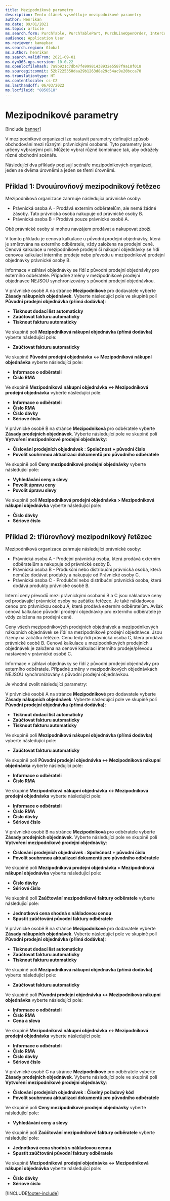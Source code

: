 ```yaml
---
title: Mezipodnikové parametry
description: Tento článek vysvětluje mezipodnikové parametry
author: Henrikan
ms.date: 09/01/2021
ms.topic: article
ms.search.form: PurchTable, PurchTablePart, PurchLineOpenOrder, InterCompanyTradingRelationSetupCustomer
audience: Application User
ms.reviewer: kamaybac
ms.search.region: Global
ms.author: henrikan
ms.search.validFrom: 2021-09-01
ms.dyn365.ops.version: 10.0.22
ms.openlocfilehash: 7a9b921c7db47fe99981438932e5587f9a18f018
ms.sourcegitcommit: 52b7225350daa29b1263d8e29c54ac9e20bcca70
ms.translationtype: HT
ms.contentlocale: cs-CZ
ms.lasthandoff: 06/03/2022
ms.locfileid: "8850518"
---
```

# <a name="intercompany-parameters"></a>Mezipodnikové parametry

[!include [banner](../../includes/banner.md)]

V mezipodnikové organizaci lze nastavit parametry definující způsob obchodování mezi různými právnickými osobami. Tyto parametry jsou určeny vybranými poli. Můžete vybrat různé kombinace tak, aby odrážely různé obchodní scénáře.

Následující dva příklady popisují scénáře mezipodnikových organizací, jeden se dvěma úrovněmi a jeden se třemi úrovněmi.

## <a name="example-1-two-level-intercompany-chain"></a>Příklad 1: Dvouúrovňový mezipodnikový řetězec

Mezipodniková organizace zahrnuje následující právnické osoby:

- Právnická osoba A - Prodává externím odběratelům, ale nemá žádné zásoby. Tato právnická osoba nakupuje od právnické osoby B.
- Právnická osoba B - Prodává pouze právnické osobě A.

Obě právnické osoby si mohou navzájem prodávat a nakupovat zboží.

V tomto příkladu je cenová kalkulace u původní prodejní objednávky, která je směrována na externího odběratele, vždy založena na prodejní ceně. Cenová kalkulace u mezipodnikové prodejní či nákupní objednávky se řídí cenovou kalkulací interního prodeje nebo převodu u mezipodnikové prodejní objednávky právnické osoby B.

Informace v záhlaví objednávky se řídí z původní prodejní objednávky pro externího odběratele. Případné změny v mezipodnikové prodejní objednávce NEJSOU synchronizovány s původní prodejní objednávkou.

V právnické osobě A na stránce **Mezipodnikové** pro dodavatele vyberte **Zásady nákupních objednávek**. Vyberte následující pole ve skupině polí **Původní prodejní objednávka (přímá dodávka)**:

- **Tisknout dodací list automaticky**
- **Zaúčtovat fakturu automaticky**
- **Tisknout fakturu automaticky**

Ve skupině polí **Mezipodniková nákupní objednávka (přímá dodávka)** vyberte následující pole:

- **Zaúčtovat fakturu automaticky**

Ve skupině **Původní prodejní objednávka <-> Mezipodniková nákupní objednávka** vyberte následující pole:

- **Informace o odběrateli**
- **Číslo RMA**

Ve skupině **Mezipodniková nákupní objednávka <-> Mezipodniková prodejní objednávka** vyberte následující pole:

- **Informace o odběrateli**
- **Číslo RMA**
- **Číslo dávky**
- **Sériové číslo**

V právnické osobě B na stránce **Mezipodniková** pro odběratele vyberte **Zásady prodejních objednávek**. Vyberte následující pole ve skupině polí **Vytvoření mezipodnikové prodejní objednávky**:

- **Číslování prodejních objednávek** : **Společnost + původní číslo**
- **Povolit souhrnnou aktualizaci dokumentů pro původního odběratele**

Ve skupině polí **Ceny mezipodnikové prodejní objednávky** vyberte následující pole:

- **Vyhledávání ceny a slevy**
- **Povolit úpravu ceny**
- **Povolit úpravu slevy**

Ve skupině polí **Mezipodniková prodejní objednávka \> Mezipodniková nákupní objednávka** vyberte následující pole:

- **Číslo dávky**
- **Sériové číslo**

## <a name="example-2-three-level-intercompany-chain"></a>Příklad 2: tříúrovňový mezipodnikový řetězec

Mezipodniková organizace zahrnuje následující právnické osoby:

- Právnická osoba A - Prodejní právnická osoba, která prodává externím odběratelům a nakupuje od právnické osoby B.
- Právnická osoba B - Produkční nebo distribuční právnická osoba, která nemůže dodávat produkty a nakupuje od Právnické osoby C.
- Právnická osoba C - Produkční nebo distribuční právnická osoba, která dodává produkty právnické osobě B.

Interní ceny převodů mezi právnickými osobami B a C jsou nákladové ceny od prodávající právnické osoby na začátku řetězce. Je také nákladovou cenou pro právnickou osobu A, která prodává externím odběratelům. Avšak cenová kalkulace původní prodejní objednávky pro externího odběratele je vždy založena na prodejní ceně.

Ceny všech mezipodnikových prodejních objednávek a mezipodnikových nákupních objednávek se řídí na mezipodnikové prodejní objednávce. Jsou řízeny na začátku řetězce. Cenu tedy řídí právnická osoba C, která prodává právnické osobě B. Cenová kalkulace u mezipodnikových prodejních objednávek je založena na cenové kalkulaci interního prodeje/převodu nastavené v právnické osobě C.

Informace v záhlaví objednávky se řídí z původní prodejní objednávky pro externího odběratele. Případné změny v mezipodnikových objednávkách NEJSOU synchronizovány s původní prodejní objednávkou.

Je vhodné zvolit následující parametry:

V právnické osobě A na stránce **Mezipodnikové** pro dodavatele vyberte **Zásady nákupních objednávek**. Vyberte následující pole ve skupině polí **Původní prodejní objednávka (přímá dodávka)**:

- **Tisknout dodací list automaticky**
- **Zaúčtovat fakturu automaticky**
- **Tisknout fakturu automaticky**

Ve skupině polí **Mezipodniková nákupní objednávka (přímá dodávka)** vyberte následující pole:

- **Zaúčtovat fakturu automaticky**

Ve skupině polí **Původní prodejní objednávka <-> Mezipodniková nákupní objednávka** vyberte následující pole:

- **Informace o odběrateli**
- **Číslo RMA**

Ve skupině **Mezipodniková nákupní objednávka <-> Mezipodniková prodejní objednávka** vyberte následující pole:

- **Informace o odběrateli**
- **Číslo RMA**
- **Číslo dávky**
- **Sériové číslo**

V právnické osobě B na stránce **Mezipodniková** pro odběratele vyberte **Zásady prodejních objednávek**. Vyberte následující pole ve skupině polí **Vytvoření mezipodnikové prodejní objednávky**:

- **Číslování prodejních objednávek** : **Společnost + původní číslo**
- **Povolit souhrnnou aktualizaci dokumentů pro původního odběratele**

Ve skupině polí **Mezipodniková prodejní objednávka \> Mezipodniková nákupní objednávka** vyberte následující pole:

- **Číslo dávky**
- **Sériové číslo**

Ve skupině polí **Zaúčtování mezipodnikové faktury odběratele** vyberte následující pole:

- **Jednotková cena shodná s nákladovou cenou**
- **Spustit zaúčtování původní faktury odběratele**

V právnické osobě B na stránce **Mezipodnikové** pro dodavatele vyberte **Zásady nákupních objednávek**. Vyberte následující pole ve skupině polí **Původní prodejní objednávka (přímá dodávka)**:

- **Tisknout dodací list automaticky**
- **Zaúčtovat fakturu automaticky**
- **Tisknout fakturu automaticky**

Ve skupině polí **Mezipodniková nákupní objednávka (přímá dodávka)** vyberte následující pole:

- **Zaúčtovat fakturu automaticky**

Ve skupině polí **Původní prodejní objednávka <-> Mezipodniková nákupní objednávka** vyberte následující pole:

- **Informace o odběrateli**
- **Číslo RMA**
- **Cena a sleva**

Ve skupině **Mezipodniková nákupní objednávka <-> Mezipodniková prodejní objednávka** vyberte následující pole:

- **Informace o odběrateli**
- **Číslo RMA**
- **Číslo dávky**
- **Sériové číslo**

V právnické osobě C na stránce **Mezipodnikové** pro odběratele vyberte **Zásady prodejních objednávek**. Vyberte následující pole ve skupině polí **Vytvoření mezipodnikové prodejní objednávky**:

- **Číslování prodejních objednávek** : **Číselný pořadový kód**
- **Povolit souhrnnou aktualizaci dokumentů pro původního odběratele**

Ve skupině polí **Ceny mezipodnikové prodejní objednávky** vyberte následující pole:

- **Vyhledávání ceny a slevy**

Ve skupině polí **Zaúčtování mezipodnikové faktury odběratele** vyberte následující pole:

- **Jednotková cena shodná s nákladovou cenou**
- **Spustit zaúčtování původní faktury odběratele**

Ve skupině **Mezipodniková prodejní objednávka <-> Mezipodniková nákupní objednávka** vyberte následující pole:

- **Číslo dávky**
- **Sériové číslo**

[!INCLUDE[footer-include](../../includes/footer-banner.md)]
